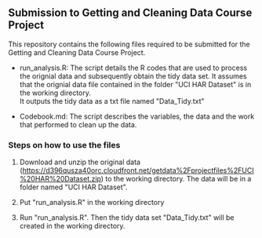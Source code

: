 ## Submission to Getting and Cleaning Data Course Project

This repository contains the following files required to be submitted for the Getting and Cleaning Data Course Project.

* run_analysis.R: 
The script details the R codes that are used to process the orignial data and subsequently obtain the tidy data set. 
It assumes that the orignial data file contained in the folder "UCI HAR Dataset" is in the working directory.  
It outputs the tidy data as a txt file named "Data_Tidy.txt"

* Codebook.md: 
The script describes the variables, the data and the work that performed to clean up the data. 

### Steps on how to use the files

1. Download and unzip the original data (https://d396qusza40orc.cloudfront.net/getdata%2Fprojectfiles%2FUCI%20HAR%20Dataset.zip) to the working directory. The data will be in a folder named "UCI HAR Dataset".

2. Put "run_analysis.R" in the working directory

3. Run "run_analysis.R". Then the tidy data set "Data_Tidy.txt" will be created in the working directory. 



